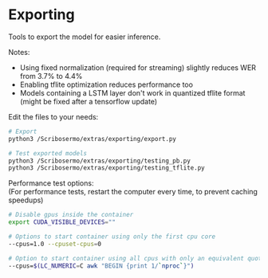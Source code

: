 # Exporting

Tools to export the model for easier inference.

Notes:

- Using fixed normalization (required for streaming) slightly reduces WER from 3.7% to 4.4%
- Enabling tflite optimization reduces performance too
- Models containing a LSTM layer don't work in quantized tflite format (might be fixed after a tensorflow update)

Edit the files to your needs:

```bash
# Export
python3 /Scribosermo/extras/exporting/export.py

# Test exported models
python3 /Scribosermo/extras/exporting/testing_pb.py
python3 /Scribosermo/extras/exporting/testing_tflite.py
```

Performance test options: \
(For performance tests, restart the computer every time, to prevent caching speedups)

```bash
# Disable gpus inside the container
export CUDA_VISIBLE_DEVICES=""

# Options to start container using only the first cpu core
--cpus=1.0 --cpuset-cpus=0

# Option to start container using all cpus with only an equivalent quota of one cpu core
--cpus=$(LC_NUMERIC=C awk "BEGIN {print 1/`nproc`}")
```
